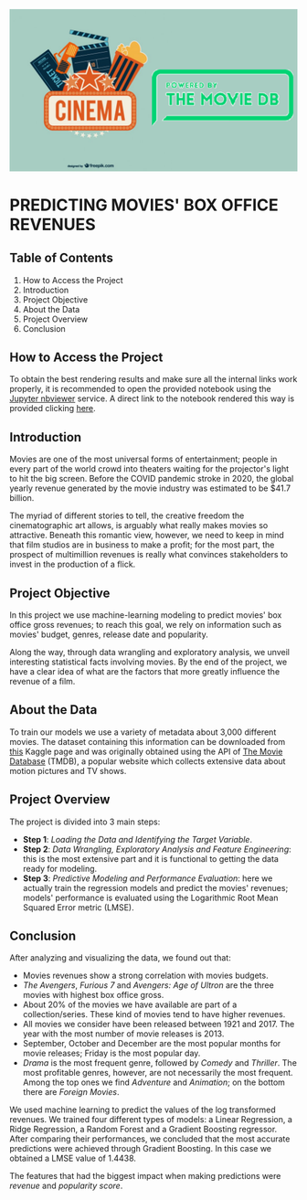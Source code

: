 ![Cover](images/cover_image.png)

# **PREDICTING MOVIES' BOX OFFICE REVENUES**

## Table of Contents
1. How to Access the Project
2. Introduction
3. Project Objective
4. About the Data
5. Project Overview
6. Conclusion

## How to Access the Project

To obtain the best rendering results and make sure all the internal links work properly, it is recommended to open the provided notebook using the [Jupyter nbviewer](https://nbviewer.org/) service. A direct link to the notebook rendered this way is provided clicking [here](https://nbviewer.org/github/gb-pignatti/Predicting_Movies_Revenues/blob/main/predicting_movies_revenues.ipynb).

## Introduction

Movies are one of the most universal forms of entertainment; people in every part of the world crowd into theaters waiting for the projector's light to hit the big screen. Before the COVID pandemic stroke in 2020, the global yearly revenue generated by the movie industry was estimated to be \$41.7 billion.   

The myriad of different stories to tell, the creative freedom the cinematographic art allows, is arguably what really
makes movies so attractive. Beneath this romantic view, however, we need to keep in mind that film studios are in business to make a profit; for the most part, the prospect of multimillion revenues is really what convinces stakeholders to invest in the production of a flick.

## Project Objective

In this project we use machine-learning modeling to predict movies' box office gross revenues; to reach this goal, we rely on information such as movies' budget, genres, release date and popularity. 

Along the way, through data wrangling and exploratory analysis, we unveil interesting statistical facts involving movies. By the end of the project, we have a clear idea of what are the factors that more greatly influence the revenue of a film.   

## About the Data

To train our models we use a variety of metadata about 3,000 different movies. The dataset containing this information can be downloaded from [this](https://www.kaggle.com/competitions/tmdb-box-office-prediction/data) Kaggle page and was originally obtained using the API of [The Movie Database](https://www.themoviedb.org/) (TMDB), a popular website which collects extensive data about motion pictures and TV shows.    

## Project Overview

The project is divided into 3 main steps:
- **Step 1**: *Loading the Data and Identifying the Target Variable*.
- **Step 2**: *Data Wrangling, Exploratory Analysis and Feature Engineering*: this is the most extensive part and it is functional to getting the data ready for modeling.
- **Step 3**: *Predictive Modeling and Performance Evaluation*: here we actually train the regression models and predict the movies' revenues; models' performance is evaluated using the Logarithmic Root Mean Squared Error metric (LMSE).

## Conclusion

After analyzing and visualizing the data, we found out that:
- Movies revenues show a strong correlation with movies budgets.
- *The Avengers*, *Furious 7* and *Avengers: Age of Ultron* are the three movies with highest box office gross.
- About 20% of the movies we have available are part of a collection/series. These kind of movies tend to have higher revenues.
- All movies we consider have been released between 1921 and 2017. The year with the most number of movie releases is 2013.
- September, October and December are the most popular months for movie releases; Friday is the most popular day.
- *Drama* is the most frequent genre, followed by *Comedy* and *Thriller*. The most profitable genres, however, are not necessarily the most frequent. Among the top ones we find *Adventure* and *Animation*; on the bottom there are *Foreign Movies*.

We used machine learning to predict the values of the log transformed revenues. We trained four different types of models: a Linear Regression, a Ridge Regression, a Random Forest and a Gradient Boosting regressor. After comparing their performances, we concluded that the most accurate predictions were achieved through Gradient Boosting. In this case we obtained a LMSE value of 1.4438.   

The features that had the biggest impact when making predictions were *revenue* and *popularity score*.